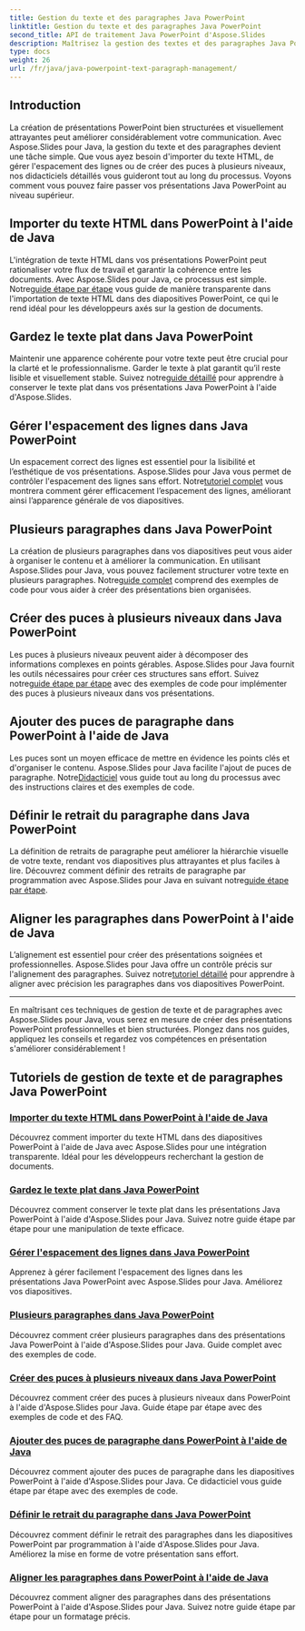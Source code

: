 ```yaml
---
title: Gestion du texte et des paragraphes Java PowerPoint
linktitle: Gestion du texte et des paragraphes Java PowerPoint
second_title: API de traitement Java PowerPoint d'Aspose.Slides
description: Maîtrisez la gestion des textes et des paragraphes Java PowerPoint avec Aspose.Slides. Apprenez à importer du texte HTML, à gérer l'espacement des lignes, à créer des puces et à aligner des paragraphes.
type: docs
weight: 26
url: /fr/java/java-powerpoint-text-paragraph-management/
---
```

## Introduction

La création de présentations PowerPoint bien structurées et visuellement attrayantes peut améliorer considérablement votre communication. Avec Aspose.Slides pour Java, la gestion du texte et des paragraphes devient une tâche simple. Que vous ayez besoin d'importer du texte HTML, de gérer l'espacement des lignes ou de créer des puces à plusieurs niveaux, nos didacticiels détaillés vous guideront tout au long du processus. Voyons comment vous pouvez faire passer vos présentations Java PowerPoint au niveau supérieur.

## Importer du texte HTML dans PowerPoint à l'aide de Java
 L'intégration de texte HTML dans vos présentations PowerPoint peut rationaliser votre flux de travail et garantir la cohérence entre les documents. Avec Aspose.Slides pour Java, ce processus est simple. Notre[guide étape par étape](./import-html-text-powerpoint-java/) vous guide de manière transparente dans l'importation de texte HTML dans des diapositives PowerPoint, ce qui le rend idéal pour les développeurs axés sur la gestion de documents.

## Gardez le texte plat dans Java PowerPoint
Maintenir une apparence cohérente pour votre texte peut être crucial pour la clarté et le professionnalisme. Garder le texte à plat garantit qu’il reste lisible et visuellement stable. Suivez notre[guide détaillé](./keep-text-flat-java-powerpoint/) pour apprendre à conserver le texte plat dans vos présentations Java PowerPoint à l'aide d'Aspose.Slides.

## Gérer l'espacement des lignes dans Java PowerPoint
 Un espacement correct des lignes est essentiel pour la lisibilité et l’esthétique de vos présentations. Aspose.Slides pour Java vous permet de contrôler l'espacement des lignes sans effort. Notre[tutoriel complet](./manage-line-spacing-java-powerpoint/) vous montrera comment gérer efficacement l’espacement des lignes, améliorant ainsi l’apparence générale de vos diapositives.

## Plusieurs paragraphes dans Java PowerPoint
 La création de plusieurs paragraphes dans vos diapositives peut vous aider à organiser le contenu et à améliorer la communication. En utilisant Aspose.Slides pour Java, vous pouvez facilement structurer votre texte en plusieurs paragraphes. Notre[guide complet](./multiple-paragraphs-java-powerpoint/) comprend des exemples de code pour vous aider à créer des présentations bien organisées.

## Créer des puces à plusieurs niveaux dans Java PowerPoint
Les puces à plusieurs niveaux peuvent aider à décomposer des informations complexes en points gérables. Aspose.Slides pour Java fournit les outils nécessaires pour créer ces structures sans effort. Suivez notre[guide étape par étape](./create-multilevel-bullets-java-powerpoint/) avec des exemples de code pour implémenter des puces à plusieurs niveaux dans vos présentations.

## Ajouter des puces de paragraphe dans PowerPoint à l'aide de Java
 Les puces sont un moyen efficace de mettre en évidence les points clés et d'organiser le contenu. Aspose.Slides pour Java facilite l'ajout de puces de paragraphe. Notre[Didacticiel](./add-paragraph-bullets-powerpoint-java/) vous guide tout au long du processus avec des instructions claires et des exemples de code.

## Définir le retrait du paragraphe dans Java PowerPoint
 La définition de retraits de paragraphe peut améliorer la hiérarchie visuelle de votre texte, rendant vos diapositives plus attrayantes et plus faciles à lire. Découvrez comment définir des retraits de paragraphe par programmation avec Aspose.Slides pour Java en suivant notre[guide étape par étape](./set-paragraph-indent-java-powerpoint/).

## Aligner les paragraphes dans PowerPoint à l'aide de Java
L’alignement est essentiel pour créer des présentations soignées et professionnelles. Aspose.Slides pour Java offre un contrôle précis sur l'alignement des paragraphes. Suivez notre[tutoriel détaillé](./align-paragraphs-powerpoint-java/) pour apprendre à aligner avec précision les paragraphes dans vos diapositives PowerPoint.

---

En maîtrisant ces techniques de gestion de texte et de paragraphes avec Aspose.Slides pour Java, vous serez en mesure de créer des présentations PowerPoint professionnelles et bien structurées. Plongez dans nos guides, appliquez les conseils et regardez vos compétences en présentation s'améliorer considérablement !
## Tutoriels de gestion de texte et de paragraphes Java PowerPoint
### [Importer du texte HTML dans PowerPoint à l'aide de Java](./import-html-text-powerpoint-java/)
Découvrez comment importer du texte HTML dans des diapositives PowerPoint à l'aide de Java avec Aspose.Slides pour une intégration transparente. Idéal pour les développeurs recherchant la gestion de documents.
### [Gardez le texte plat dans Java PowerPoint](./keep-text-flat-java-powerpoint/)
Découvrez comment conserver le texte plat dans les présentations Java PowerPoint à l'aide d'Aspose.Slides pour Java. Suivez notre guide étape par étape pour une manipulation de texte efficace.
### [Gérer l'espacement des lignes dans Java PowerPoint](./manage-line-spacing-java-powerpoint/)
Apprenez à gérer facilement l'espacement des lignes dans les présentations Java PowerPoint avec Aspose.Slides pour Java. Améliorez vos diapositives.
### [Plusieurs paragraphes dans Java PowerPoint](./multiple-paragraphs-java-powerpoint/)
Découvrez comment créer plusieurs paragraphes dans des présentations Java PowerPoint à l'aide d'Aspose.Slides pour Java. Guide complet avec des exemples de code.
### [Créer des puces à plusieurs niveaux dans Java PowerPoint](./create-multilevel-bullets-java-powerpoint/)
Découvrez comment créer des puces à plusieurs niveaux dans PowerPoint à l'aide d'Aspose.Slides pour Java. Guide étape par étape avec des exemples de code et des FAQ.
### [Ajouter des puces de paragraphe dans PowerPoint à l'aide de Java](./add-paragraph-bullets-powerpoint-java/)
Découvrez comment ajouter des puces de paragraphe dans les diapositives PowerPoint à l'aide d'Aspose.Slides pour Java. Ce didacticiel vous guide étape par étape avec des exemples de code.
### [Définir le retrait du paragraphe dans Java PowerPoint](./set-paragraph-indent-java-powerpoint/)
Découvrez comment définir le retrait des paragraphes dans les diapositives PowerPoint par programmation à l'aide d'Aspose.Slides pour Java. Améliorez la mise en forme de votre présentation sans effort.
### [Aligner les paragraphes dans PowerPoint à l'aide de Java](./align-paragraphs-powerpoint-java/)
Découvrez comment aligner des paragraphes dans des présentations PowerPoint à l'aide d'Aspose.Slides pour Java. Suivez notre guide étape par étape pour un formatage précis.